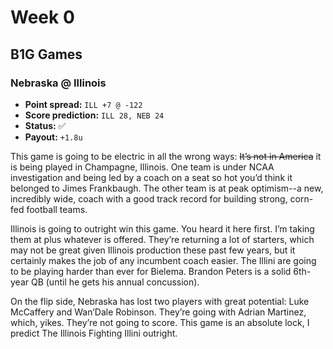 # Week 0

## B1G Games

### Nebraska @ Illinois
* **Point spread:** `ILL +7 @ -122`
* **Score prediction:** `ILL 28, NEB 24`
* **Status:** ✅
* **Payout:** `+1.8u`

This game is going to be electric in all the wrong ways: ~~It’s not in America~~ it is being played in Champagne, Illinois. One team is under NCAA investigation and being led by a coach on a seat so hot you’d think it belonged to Jimes Frankbaugh. The other team is at peak optimism--a new, incredibly wide, coach with a good track record for building strong, corn-fed football teams.

Illinois is going to outright win this game. You heard it here first. I’m taking them at plus whatever is offered. They’re returning a lot of starters, which may not be great given Illinois production these past few years, but it certainly makes the job of any incumbent coach easier. The Illini are going to be playing harder than ever for Bielema. Brandon Peters is a solid 6th-year QB (until he gets his annual concussion).

On the flip side, Nebraska has lost two players with great potential: Luke McCaffery and Wan’Dale Robinson. They’re going with Adrian Martinez, which, yikes. They’re not going to score. This game is an absolute lock, I predict The Illinois Fighting Illini outright.
